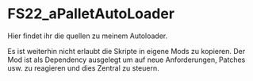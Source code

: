 # FS22_aPalletAutoLoader
Hier findet ihr die quellen zu meinem Autoloader. 

Es ist weiterhin nicht erlaubt die Skripte in eigene Mods zu kopieren.
Der Mod ist als Dependency ausgelegt um auf neue Anforderungen, Patches usw. zu reagieren und dies Zentral zu steuern.
